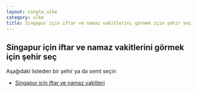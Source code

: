 ```yaml
---
layout: single_ulke
category: ulke
title: Singapur için iftar ve namaz vakitlerini görmek için şehir seç
---
```



## Singapur için iftar ve namaz vakitlerini görmek için şehir seç

Aşağıdaki listeden bir şehir ya da semt seçin


* [Singapur için iftar ve namaz vakitleri](/sehir/Singapur_Singapur)
